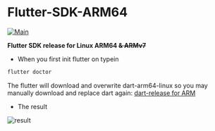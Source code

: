 # Flutter-SDK-ARM64
[![Main](https://github.com/zhzhzhy/Flutter-SDK-ARM/actions/workflows/main.yml/badge.svg)](https://github.com/zhzhzhy/Flutter-SDK-ARM/actions/workflows/main.yml)

**Flutter SDK release for Linux ARM64 ~~&amp; ARMv7~~**

- When you first init flutter on typein 
```bash
flutter doctor
```
The flutter will download and overwrite dart-arm64-linux
so you may manually download and replace dart again:
[dart-release for ARM](https://github.com/zhzhzhy/Build_Dart_ARM_SDK/releases/tag/Dart-SDK-2021-04-08)

- The result

![result](https://github.com/zhzhzhy/Flutter-SDK-ARM64/blob/main/img/Screenshot)
